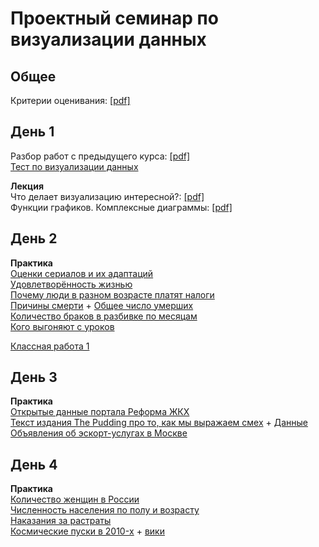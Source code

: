 # Проектный семинар по визуализации данных

## Общее
Критерии оценивания: [[pdf]](/otsenka.pdf)<br>

## День 1
Разбор работ с предыдущего курса: [[pdf]](/lections/razbor.pdf)<br>
[Тест по визуализации данных](https://bar-or-pie.dianov.org/)<br>

**Лекция**<br>
Что делает визуализацию интересной?: [[pdf]](/lections/lection_1.pdf)<br>
Функции графиков. Комплексные диаграммы: [[pdf]](/lections/lection_2.pdf)<br>

## День 2
**Практика**<br>
[Оценки сериалов  и их адаптаций](https://docs.google.com/spreadsheets/d/1EYnj-y8F0ai4hjogLYlvgRMYtzvZ9Nmx_gh9m1sEyRw/copy)<br>
[Удовлетворённость жизнью](https://docs.google.com/spreadsheets/d/1dh-wIYMJh4XfhBlrUjSZ5WM-b4WUW93pvRNs43ZIfMM/copy)<br>
[Почему люди в разном возрасте платят налоги](https://github.com/pineappleblack/hse_dataviz_2020/blob/master/data/fom_data.csv)<br>
[Причины смерти](https://fedstat.ru/indicator/33559) + [Общее число умерших](https://fedstat.ru/indicator/31617)<br>
[Количество браков в разбивке по месяцам](https://fedstat.ru/indicator/33553)<br>
[Кого выгоняют с уроков](https://docs.google.com/spreadsheets/d/1yH2Bq4uf_pRfQK5DMED8H79axfBhkz7tV3BnygmdIHA/copy)<br>

[Классная работа 1](/works/classwork1.md)

## День 3
**Практика**<br>
[Открытые данные портала Реформа ЖКХ](https://www.reformagkh.ru/opendata)<br>
[Текст издания The Pudding про то, как мы выражаем смех](https://pudding.cool/2019/10/laugh/) + [Данные](https://github.com/the-pudding/data/tree/master/laugh)<br>
[Объявления об эскорт-услугах в Москве](https://www.kaggle.com/user1199/girls-from-escort-moscow-without-personal-data)

## День 4
**Практика**<br>
[Количество женщин в России](https://www.fedstat.ru/indicator/33459)<br>
[Численность населения по полу и возрасту](https://rosstat.gov.ru/compendium/document/13284)<br>
[Наказания за растраты](https://docs.google.com/spreadsheets/d/1m35FRjYqivQTXwKUMytLI43HTssmy-cKmY7ENth80Us/edit?usp=sharing)<br>
[Космические пуски в 2010-x](https://docs.google.com/spreadsheets/d/1TwSfz8MSof58SpTImtCniS_tWCWMkDn-T3bRJMhS7IY/edit?usp=sharing) + [вики](https://ru.wikipedia.org/wiki/%D0%A1%D0%BF%D0%B8%D1%81%D0%BE%D0%BA_%D0%BA%D0%BE%D1%81%D0%BC%D0%B8%D1%87%D0%B5%D1%81%D0%BA%D0%B8%D1%85_%D0%B7%D0%B0%D0%BF%D1%83%D1%81%D0%BA%D0%BE%D0%B2)<br>